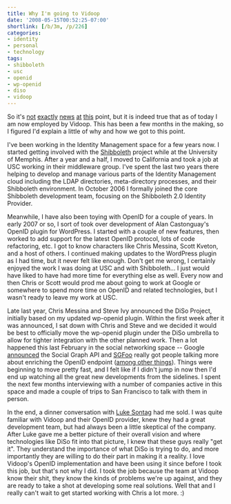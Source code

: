 ```yaml
---
title: Why I'm going to Vidoop
date: '2008-05-15T00:52:25-07:00'
shortlink: [/b/3m, /p/226]
categories:
- identity
- personal
- technology
tags:
- shibboleth
- usc
- openid
- wp-openid
- diso
- vidoop
---
```

So it's [not][] [exactly][] [news][] [at][] [this][] point, but it is indeed true that as of today I am now employed by
Vidoop.  This has been a few months in the making, so I figured I'd explain a little of why and how we got to this
point.

I've been working in the Identity Management space for a few years now.  I started getting involved with the
[Shibboleth][] project while at the University of Memphis.  After a year and a half, I moved to California and took a
job at USC working in their middleware group.  I've spent the last two years there helping to develop and manage various
parts of the Identity Management cloud including the LDAP directories, meta-directory processes, and their Shibboleth
environment.  In October 2006 I formally joined the core Shibboleth development team, focusing on the Shibboleth 2.0
Identity Provider.

Meanwhile, I have also been toying with OpenID for a couple of years.  In early 2007 or so, I sort of took over
development of Alan Castonguay's OpenID plugin for WordPress.  I started with a couple of new features, then worked to
add support for the latest OpenID protocol, lots of code refactoring, etc.  I got to know characters like Chris Messina,
Scott Kveton, and a host of others.  I continued making updates to the WordPress plugin as I had time, but it never felt
like enough.  Don't get me wrong, I certainly enjoyed the work I was doing at USC and with Shibboleth... I just would
have liked to have had more time for everything else as well.  Every now and then Chris or Scott would prod me about
going to work at Google or somewhere to spend more time on OpenID and related technologies, but I wasn't ready to leave
my work at USC.

Late last year, Chris Messina and Steve Ivy announced the DiSo Project, initially based on my updated wp-openid plugin.
Within the first week after it was announced, I sat down with Chris and Steve and we decided it would be best to
officially move the wp-openid plugin under the DiSo umbrella to allow for tighter integration with the other planned
work.  Then a lot happened this last February in the social networking space -- Google [announced][] the Social Graph
API and [SGFoo][] really got people talking more about enriching the OpenID endpoint ([among other things][]).  Things
were beginning to move pretty fast, and I felt like if I didn't jump in now then I'd end up watching all the great new
developments from the sidelines.  I spent the next few months interviewing with a number of companies active in this
space and made a couple of trips to San Francisco to talk with them in person.

In the end, a dinner conversation with [Luke Sontag][] had me sold.  I was quite familiar with Vidoop and their OpenID
provider, knew they had a great development team, but had always been a little skeptical of the company.  After Luke
gave me a better picture of their overall vision and where technologies like DiSo fit into that picture, I knew that
these guys really "get it".  They understand the importance of what DiSo is trying to do, and more importantly they are
willing to do their part in making it a reality.  I love Vidoop's OpenID implementation and have been using it since
before I took this job, but that's not why I did.  I took the job because the team at Vidoop know their shit, they know
the kinds of problems we're up against, and they are ready to take a shot at developing some real solutions.  Well that
and I really can't wait to get started working with Chris a lot more. :)

[not]: https://web.archive.org/web/20080515/http://blog.vidoop.com/archives/111
[exactly]: https://web.archive.org/web/20080515/http://www.readwriteweb.com/archives/messina_norris_vidoop.php
[news]: http://factoryjoe.com/blog/2008/05/13/im-joining-vidoop-to-work-on-diso-full-time/
[at]: https://web.archive.org/web/20080515/http://kveton.com/blog/2008/05/14/solutions-more-than-technology/
[this]: https://web.archive.org/web/20080515/http://redmonk.net/archives/2008/05/14/distributed-social-networkers/
[Shibboleth]: https://shibboleth.net/
[announced]: https://web.archive.org/web/20080515/http://google-code-updates.blogspot.com/2008/02/urls-are-people-too.html
[SGFoo]: http://sgfoocamp08.pbwiki.com/FrontPage
[among other things]: https://web.archive.org/web/20080515/http://kveton.com/blog/2008/02/04/sg-foocamp-08-wrap-up/
[Luke Sontag]: https://web.archive.org/web/20080515/http://vidoop.com/management.php
